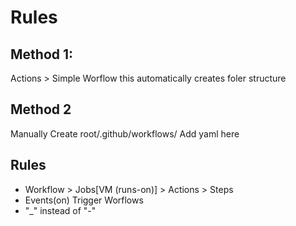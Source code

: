 # Rules

## Method 1:
Actions > Simple Worflow
this automatically creates foler structure 

## Method 2
Manually Create root/.github/workflows/
Add yaml here 

## Rules
- Workflow > Jobs[VM (runs-on)] > Actions > Steps
- Events(on) Trigger Worflows
-  "_" instead of "-"

